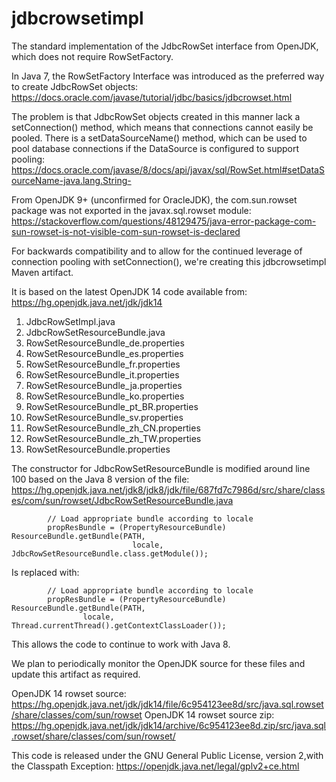 # jdbcrowsetimpl
The standard implementation of the JdbcRowSet interface from OpenJDK, which does not require RowSetFactory.

In Java 7, the RowSetFactory Interface was introduced as the preferred way to create JdbcRowSet objects:
https://docs.oracle.com/javase/tutorial/jdbc/basics/jdbcrowset.html

The problem is that JdbcRowSet objects created in this manner lack a setConnection() method, which means
that connections cannot easily be pooled. There is a setDataSourceName() method, which can be used to
pool database connections if the DataSource is configured to support pooling:
https://docs.oracle.com/javase/8/docs/api/javax/sql/RowSet.html#setDataSourceName-java.lang.String-

From OpenJDK 9+ (unconfirmed for OracleJDK), the com.sun.rowset package was not exported in
the javax.sql.rowset module:
https://stackoverflow.com/questions/48129475/java-error-package-com-sun-rowset-is-not-visible-com-sun-rowset-is-declared

For backwards compatibility and to allow for the continued leverage of connection pooling with
setConnection(), we're creating this jdbcrowsetimpl Maven artifact.

It is based on the latest OpenJDK 14 code available from: https://hg.openjdk.java.net/jdk/jdk14

  1. JdbcRowSetImpl.java
  2. JdbcRowSetResourceBundle.java
  3. RowSetResourceBundle_de.properties
  4. RowSetResourceBundle_es.properties
  5. RowSetResourceBundle_fr.properties
  6. RowSetResourceBundle_it.properties
  7. RowSetResourceBundle_ja.properties
  8. RowSetResourceBundle_ko.properties
  9. RowSetResourceBundle_pt_BR.properties
 10. RowSetResourceBundle_sv.properties
 11. RowSetResourceBundle_zh_CN.properties
 12. RowSetResourceBundle_zh_TW.properties
 13. RowSetResourceBundle.properties

The constructor for JdbcRowSetResourceBundle is modified around line 100 based on the Java 8 version of the file:
https://hg.openjdk.java.net/jdk8/jdk8/jdk/file/687fd7c7986d/src/share/classes/com/sun/rowset/JdbcRowSetResourceBundle.java
```
        // Load appropriate bundle according to locale
        propResBundle = (PropertyResourceBundle) ResourceBundle.getBundle(PATH,
                           locale, JdbcRowSetResourceBundle.class.getModule());
```
Is replaced with:
```
        // Load appropriate bundle according to locale
        propResBundle = (PropertyResourceBundle) ResourceBundle.getBundle(PATH,
                locale, Thread.currentThread().getContextClassLoader());
```
This allows the code to continue to work with Java 8.

We plan to periodically monitor the OpenJDK source for these files and update this artifact as required.

OpenJDK 14 rowset source: https://hg.openjdk.java.net/jdk/jdk14/file/6c954123ee8d/src/java.sql.rowset/share/classes/com/sun/rowset
OpenJDK 14 rowset source zip: https://hg.openjdk.java.net/jdk/jdk14/archive/6c954123ee8d.zip/src/java.sql.rowset/share/classes/com/sun/rowset/

This code is released under the GNU General Public License, version 2,with the Classpath Exception:
https://openjdk.java.net/legal/gplv2+ce.html